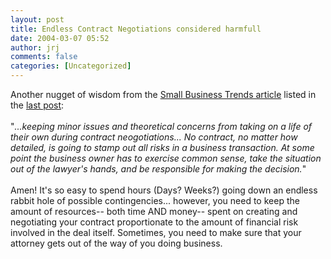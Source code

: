 ```yaml
---
layout: post
title: Endless Contract Negotiations considered harmfull
date: 2004-03-07 05:52
author: jrj
comments: false
categories: [Uncategorized]
---
```

Another nugget of wisdom from the <a href="http://smallbusinesses.blogspot.com/archives/2004_03_01_smallbusinesses_archive.html#107854741158173148" target="_blank">Small Business Trends article</a> listed in the <a href="http://www.small-biz-advisor.com/News/blog/default.aspx#107861660858110259">last post</a>:<br /><br />"*...keeping minor issues and theoretical concerns from taking on a life of their own during contract neogotiations... No contract, no matter how detailed, is going to stamp out all risks in a business transaction. At some point the business owner has to exercise common sense, take the situation out of the lawyer's hands, and be responsible for making the decision.*"<br /><br />Amen! It's so easy to spend hours (Days? Weeks?) going down an endless rabbit hole of possible contingencies... however, you need to keep the amount of resources-- both time AND money-- spent on creating and negotiating your contract proportionate to the amount of financial risk involved in the deal itself. Sometimes, you need to make sure that your attorney gets out of the way of you doing business.
